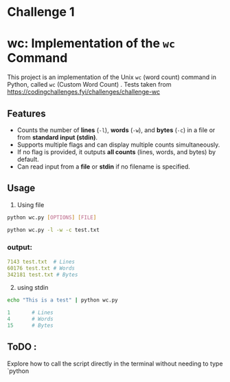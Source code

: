 # Challenge 1
# wc: Implementation of the `wc` Command

This project is an implementation of the Unix `wc` (word count) command in Python, called `wc` (Custom Word Count) . Tests taken from https://codingchallenges.fyi/challenges/challenge-wc

## Features

- Counts the number of **lines** (`-l`), **words** (`-w`), and **bytes** (`-c`) in a file or from **standard input (stdin)**.
- Supports multiple flags and can display multiple counts simultaneously.
- If no flag is provided, it outputs **all counts** (lines, words, and bytes) by default.
- Can read input from a **file** or **stdin** if no filename is specified.

## Usage
1. Using file
```bash
python wc.py [OPTIONS] [FILE]

python wc.py -l -w -c test.txt
```
### output:
```yaml
7143 test.txt  # Lines
60176 test.txt # Words
342181 test.txt # Bytes
```
2. using stdin

```bash
echo "This is a test" | python wc.py
```

```yaml
1       # Lines
4       # Words
15      # Bytes
```
## ToDO :
Explore how to call the script directly in the terminal without needing to type `python


